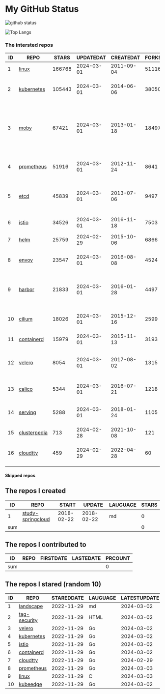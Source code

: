 # My GitHub Status

<img src="https://github-readme-stats-1.yihong0618.vercel.app/api?username=daoqingniu&show_icons=true&&&hide_title=true&count_private=true" alt="github status" />

![Top Langs](https://github-readme-stats-1.yihong0618.vercel.app/api/top-langs/?username=daoqingniu&layout=compact)

<!--START_SECTION:github_repos-->
### The intersted repos
| ID |                              REPO                               | STARS  | UPDATEDAT  | CREATEDAT  | FORKSCOUNT |                                                DESCRIPTIONS                                                |
|----|-----------------------------------------------------------------|--------|------------|------------|------------|------------------------------------------------------------------------------------------------------------|
|  1 | [linux](https://github.com/torvalds/linux)                      | 166768 | 2024-03-01 | 2011-09-04 |      51116 | Linux kernel source tree                                                                                   |
|  2 | [kubernetes](https://github.com/kubernetes/kubernetes)          | 105443 | 2024-03-01 | 2014-06-06 |      38050 | Production-Grade Container Scheduling and Management                                                       |
|  3 | [moby](https://github.com/moby/moby)                            |  67421 | 2024-03-01 | 2013-01-18 |      18497 | The Moby Project - a collaborative project for the container ecosystem to assemble container-based systems |
|  4 | [prometheus](https://github.com/prometheus/prometheus)          |  51916 | 2024-03-01 | 2012-11-24 |       8641 | The Prometheus monitoring system and time series database.                                                 |
|  5 | [etcd](https://github.com/etcd-io/etcd)                         |  45839 | 2024-03-01 | 2013-07-06 |       9497 | Distributed reliable key-value store for the most critical data of a distributed system                    |
|  6 | [istio](https://github.com/istio/istio)                         |  34526 | 2024-03-01 | 2016-11-18 |       7503 | Connect, secure, control, and observe services.                                                            |
|  7 | [helm](https://github.com/helm/helm)                            |  25759 | 2024-02-29 | 2015-10-06 |       6866 | The Kubernetes Package Manager                                                                             |
|  8 | [envoy](https://github.com/envoyproxy/envoy)                    |  23547 | 2024-03-01 | 2016-08-08 |       4524 | Cloud-native high-performance edge/middle/service proxy                                                    |
|  9 | [harbor](https://github.com/goharbor/harbor)                    |  21833 | 2024-03-01 | 2016-01-28 |       4497 | An open source trusted cloud native registry project that stores, signs, and scans content.                |
| 10 | [cilium](https://github.com/cilium/cilium)                      |  18026 | 2024-03-01 | 2015-12-16 |       2599 | eBPF-based Networking, Security, and Observability                                                         |
| 11 | [containerd](https://github.com/containerd/containerd)          |  15979 | 2024-03-01 | 2015-11-13 |       3193 | An open and reliable container runtime                                                                     |
| 12 | [velero](https://github.com/vmware-tanzu/velero)                |   8054 | 2024-03-01 | 2017-08-02 |       1315 | Backup and migrate Kubernetes applications and their persistent volumes                                    |
| 13 | [calico](https://github.com/projectcalico/calico)               |   5344 | 2024-03-01 | 2016-07-21 |       1218 | Cloud native networking and network security                                                               |
| 14 | [serving](https://github.com/knative/serving)                   |   5288 | 2024-03-01 | 2018-01-24 |       1105 | Kubernetes-based, scale-to-zero, request-driven compute                                                    |
| 15 | [clusterpedia](https://github.com/clusterpedia-io/clusterpedia) |    713 | 2024-02-28 | 2021-10-08 |        121 | The Encyclopedia of Kubernetes clusters                                                                    |
| 16 | [cloudtty](https://github.com/cloudtty/cloudtty)                |    459 | 2024-02-29 | 2022-04-28 |         60 | A Friendly Kubernetes CloudShell (Web Terminal) !                                                          |



#### Skipped repos
<!--END_SECTION:github_repos-->

<!--START_SECTION:my_github-->
## The repos I created
| ID  |                                 REPO                                 |   START    |   UPDATE   | LAUGUAGE | STARS |
|-----|----------------------------------------------------------------------|------------|------------|----------|-------|
|   1 | [study-springcloud](https://github.com/daoqingniu/study-springcloud) | 2018-02-22 | 2018-02-22 | md       |     0 |
| sum |                                                                      |            |            |          |     0 |

## The repos I contributed to
| ID  | REPO | FIRSTDATE | LASTEDATE | PRCOUNT |
|-----|------|-----------|-----------|---------|
| sum |      |           |           |       0 |

## The repos I stared (random 10)
| ID |                          REPO                          | STAREDDATE | LAUGUAGE | LATESTUPDATE |
|----|--------------------------------------------------------|------------|----------|--------------|
|  1 | [landscape](https://github.com/cncf/landscape)         | 2022-11-29 | md       | 2024-03-02   |
|  2 | [tag-security](https://github.com/cncf/tag-security)   | 2022-11-29 | HTML     | 2024-03-02   |
|  3 | [velero](https://github.com/vmware-tanzu/velero)       | 2022-11-29 | Go       | 2024-03-02   |
|  4 | [kubernetes](https://github.com/kubernetes/kubernetes) | 2022-11-29 | Go       | 2024-03-02   |
|  5 | [istio](https://github.com/istio/istio)                | 2022-11-29 | Go       | 2024-03-02   |
|  6 | [containerd](https://github.com/containerd/containerd) | 2022-11-29 | Go       | 2024-03-02   |
|  7 | [cloudtty](https://github.com/cloudtty/cloudtty)       | 2022-11-29 | Go       | 2024-02-29   |
|  8 | [prometheus](https://github.com/prometheus/prometheus) | 2022-11-29 | Go       | 2024-03-03   |
|  9 | [linux](https://github.com/torvalds/linux)             | 2022-11-29 | C        | 2024-03-03   |
| 10 | [kubeedge](https://github.com/kubeedge/kubeedge)       | 2022-11-29 | Go       | 2024-03-02   |

<!--END_SECTION:my_github-->
